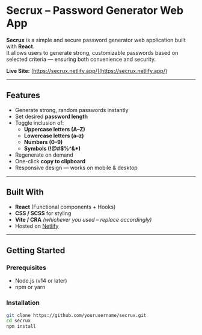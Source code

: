 # Secrux – Password Generator Web App

**Secrux** is a simple and secure password generator web application built with **React**.  
It allows users to generate strong, customizable passwords based on selected criteria — ensuring both convenience and security.

**Live Site:** [https://secrux.netlify.app/](https://secrux.netlify.app/)

---

## Features

- Generate strong, random passwords instantly
- Set desired **password length**
- Toggle inclusion of:
  - **Uppercase letters (A–Z)**
  - **Lowercase letters (a–z)**
  - **Numbers (0–9)**
  - **Symbols (!@#$%^&*)**
- Regenerate on demand
- One-click **copy to clipboard**
- Responsive design — works on mobile & desktop

---

## Built With

- **React** (Functional components + Hooks)
- **CSS / SCSS** for styling
- **Vite / CRA** *(whichever you used – replace accordingly)*
- Hosted on [Netlify](https://www.netlify.com/)

---

## Getting Started

### Prerequisites

- Node.js (v14 or later)
- npm or yarn

### Installation

```bash
git clone https://github.com/yourusername/secrux.git
cd secrux
npm install
